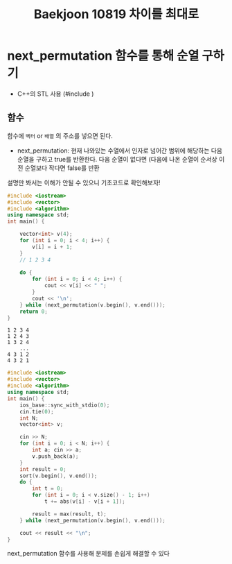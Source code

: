 ﻿---
title: "Baekjoon 10819 차이를 최대로"
categories: Algorithm
comments: true
---

# next_permutation 함수를 통해 순열 구하기
 - C++의 STL 사용 (#include <algorithm>)

## 함수
 함수에 `벡터` or `배열` 의 주소를 넣으면 된다.

 - next_permutation: 현재 나와있는 수열에서 인자로 넘어간 범위에 해당하는 다음 순열을 구하고
  true를 반환한다. 다음 순열이 없다면 (다음에 나온 순열이 순서상 이전 순열보다 작다면 false를 반환


설명만 봐서는 이해가 안될 수 있으니 기초코드로 확인해보자!

```c++
#include <iostream>
#include <vector>
#include <algorithm>
using namespace std;
int main() {

	vector<int> v(4); 
	for (int i = 0; i < 4; i++) {
		v[i] = i + 1; 
	} 
	// 1 2 3 4
	
	do {
		for (int i = 0; i < 4; i++) {
			cout << v[i] << " ";
		}
		cout << '\n';
	} while (next_permutation(v.begin(), v.end()));
	return 0;
}
```

```
1 2 3 4
1 2 4 3
1 3 2 4
    ...
4 3 1 2
4 3 2 1
```




```c++
#include <iostream>
#include <vector>
#include <algorithm>
using namespace std;
int main() {
	ios_base::sync_with_stdio(0);
	cin.tie(0);
	int N;
	vector<int> v;

	cin >> N;
	for (int i = 0; i < N; i++) {
		int a; cin >> a;
		v.push_back(a);
	}
	int result = 0;
	sort(v.begin(), v.end());
	do {
		int t = 0;
		for (int i = 0; i < v.size() - 1; i++)
			t += abs(v[i] - v[i + 1]);

		result = max(result, t);
	} while (next_permutation(v.begin(), v.end()));

	cout << result << "\n";
}
```

next_permutation 함수를 사용해 문제를 손쉽게 해결할 수 있다